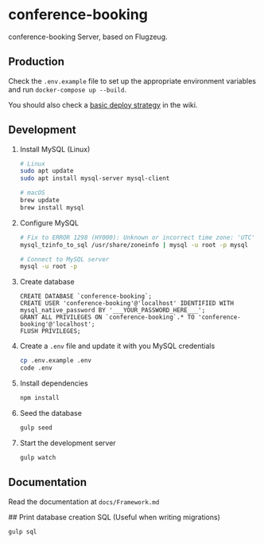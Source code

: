 # conference-booking

conference-booking Server, based on Flugzeug.

## Production

Check the `.env.example` file to set up the appropriate environment variables and run `docker-compose up --build`.

You should also check a [basic deploy strategy](https://github.com/ksquarelabsmx/conference-server/wiki/Basic-deploy-strategy-using-Docker,-Git-hooks,-nginx-and-FCGI-Wrap) in the wiki.

## Development

1. Install MySQL (Linux)
    ```bash
    # Linux
    sudo apt update
    sudo apt install mysql-server mysql-client
    
    # macOS
    brew update
    brew install mysql
    ```

2. Configure MySQL
    ```bash
    # Fix to ERROR 1298 (HY000): Unknown or incorrect time zone: 'UTC'
    mysql_tzinfo_to_sql /usr/share/zoneinfo | mysql -u root -p mysql
    
    # Connect to MySQL server
    mysql -u root -p
    ```

3. Create database
    ```mysql
    CREATE DATABASE `conference-booking`;
    CREATE USER 'conference-booking'@'localhost' IDENTIFIED WITH mysql_native_password BY '___YOUR_PASSWORD_HERE___';
    GRANT ALL PRIVILEGES ON `conference-booking`.* TO 'conference-booking'@'localhost';
    FLUSH PRIVILEGES;
    ```

4. Create a `.env` file and update it with you MySQL credentials
    ```bash
    cp .env.example .env
    code .env
    ```

5. Install dependencies
    ```bash
    npm install
    ```

6. Seed the database
    ```bash
    gulp seed
    ```

7. Start the development server
    ```bash
    gulp watch
    ```

## Documentation

Read the documentation at ``docs/Framework.md``


## Print database creation SQL (Useful when writing migrations)

```
gulp sql
```
